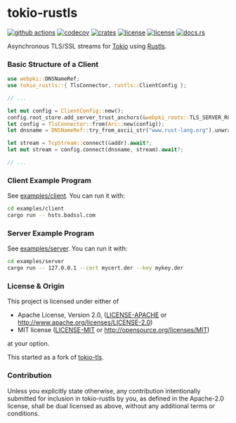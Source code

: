 # tokio-rustls
[![github actions](https://github.com/quininer/tokio-rustls/workflows/Rust/badge.svg)](https://github.com/quininer/tokio-rustls/actions)
[![codecov](https://codecov.io/gh/quininer/tokio-rustls/branch/master/graph/badge.svg)](https://codecov.io/gh/quininer/tokio-rustls)
[![crates](https://img.shields.io/crates/v/tokio-rustls.svg)](https://crates.io/crates/tokio-rustls)
[![license](https://img.shields.io/badge/License-MIT-blue.svg)](https://github.com/quininer/tokio-rustls/blob/master/LICENSE-MIT)
[![license](https://img.shields.io/badge/License-Apache%202.0-blue.svg)](https://github.com/quininer/tokio-rustls/blob/master/LICENSE-APACHE)
[![docs.rs](https://docs.rs/tokio-rustls/badge.svg)](https://docs.rs/tokio-rustls/)

Asynchronous TLS/SSL streams for [Tokio](https://tokio.rs/) using
[Rustls](https://github.com/ctz/rustls).

### Basic Structure of a Client

```rust
use webpki::DNSNameRef;
use tokio_rustls::{ TlsConnector, rustls::ClientConfig };

// ...

let mut config = ClientConfig::new();
config.root_store.add_server_trust_anchors(&webpki_roots::TLS_SERVER_ROOTS);
let config = TlsConnector::from(Arc::new(config));
let dnsname = DNSNameRef::try_from_ascii_str("www.rust-lang.org").unwrap();

let stream = TcpStream::connect(&addr).await?;
let mut stream = config.connect(dnsname, stream).await?;

// ...
```

### Client Example Program

See [examples/client](examples/client/src/main.rs). You can run it with:

```sh
cd examples/client
cargo run -- hsts.badssl.com
```

### Server Example Program

See [examples/server](examples/server/src/main.rs). You can run it with:

```sh
cd examples/server
cargo run -- 127.0.0.1 --cert mycert.der --key mykey.der
```

### License & Origin

This project is licensed under either of

 * Apache License, Version 2.0, ([LICENSE-APACHE](LICENSE-APACHE) or
   http://www.apache.org/licenses/LICENSE-2.0)
 * MIT license ([LICENSE-MIT](LICENSE-MIT) or
   http://opensource.org/licenses/MIT)

at your option.

This started as a fork of [tokio-tls](https://github.com/tokio-rs/tokio-tls).

### Contribution

Unless you explicitly state otherwise, any contribution intentionally submitted
for inclusion in tokio-rustls by you, as defined in the Apache-2.0 license, shall be
dual licensed as above, without any additional terms or conditions.
